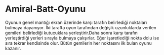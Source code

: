 # Amiral-Batt-Oyunu
Oyunun genel mantığı ekran üzerinde karşı tarafın belirlediği noktaları bulmaya dayanıyor. İki tarafta oyun tarafından değişik uzunluklarda verilen gemileri belirlediği kutucuklara yerleştirir.Daha sonra karşı tarafın yerleştirdiği yerleri sırayla bulmaya çalışırlar. Eğer işaretlediği nokta dolu ise sıra tekrar kendisinde olur. Bütün gemilerin her noktasını ilk bulan oyunu kazanır.

